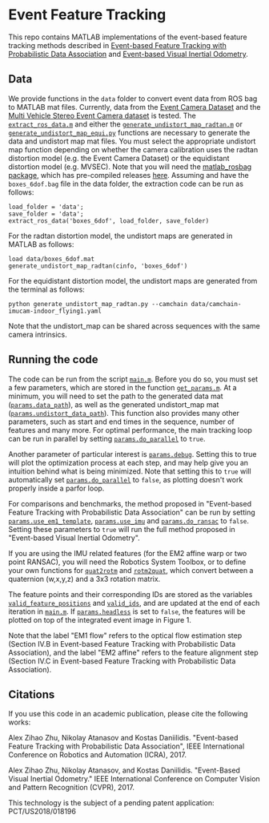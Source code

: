 # Event Feature Tracking
This repo contains MATLAB implementations of the event-based feature tracking methods described in [Event-based Feature Tracking with Probabilistic Data Association](https://doi.org/10.1109/ICRA.2017.7989517) and [Event-based Visual Inertial Odometry](http://openaccess.thecvf.com/content_cvpr_2017/papers/Zhu_Event-Based_Visual_Inertial_CVPR_2017_paper.pdf).

## Data
We provide functions in the ```data``` folder to convert event data from ROS bag to MATLAB mat files. Currently, data from the [Event Camera Dataset](http://rpg.ifi.uzh.ch/davis_data.html) and the [Multi Vehicle Stereo Event Camera dataset](https://daniilidis-group.github.io/mvsec/) is tested. The [```extract_ros_data.m```](https://github.com/daniilidis-group/EventFeatureTracking/blob/master/data/extract_ros_data.m) and either the [```generate_undistort_map_radtan.m```](https://github.com/daniilidis-group/EventFeatureTracking/blob/master/data/generate_undistort_map_radtan.m) or [```generate_undistort_map_equi.py```](https://github.com/daniilidis-group/EventFeatureTracking/blob/master/data/generate_undistort_map_equi.py) functions are necessary to generate the data and undistort map mat files. You must select the appropriate undistort map function depending on whether the camera calibration uses the radtan distortion model (e.g. the Event Camera Dataset) or the equidistant distortion model (e.g. MVSEC). Note that you will need the [matlab_rosbag package](https://github.com/bcharrow/matlab_rosbag), which has pre-compiled releases [here](https://github.com/bcharrow/matlab_rosbag/releases). Assuming and have the ```boxes_6dof.bag``` file in the data folder, the extraction code can be run as follows:
~~~~
load_folder = 'data';
save_folder = 'data';
extract_ros_data('boxes_6dof', load_folder, save_folder)
~~~~
For the radtan distortion model, the undistort maps are generated in MATLAB as follows:
~~~~
load data/boxes_6dof.mat
generate_undistort_map_radtan(cinfo, 'boxes_6dof')
~~~~
For the equidistant distortion model, the undistort maps are generated from the terminal as follows:
~~~~
python generate_undistort_map_radtan.py --camchain data/camchain-imucam-indoor_flying1.yaml
~~~~
Note that the undistort_map can be shared across sequences with the same camera intrinsics.

## Running the code
The code can be run from the script [```main.m```](https://github.com/daniilidis-group/EventFeatureTracking/blob/master/EventFeatureTracking/main.m). Before you do so, you must set a few parameters, which are stored in the function [```get_params.m```](https://github.com/daniilidis-group/EventFeatureTracking/blob/master/EventFeatureTracking/get_params.m). At a minimum, you will need to set the path to the generated data mat ([```params.data_path```](https://github.com/daniilidis-group/EventFeatureTracking/blob/d9867d973d74bb4da12227d86c26ef443ef42026/EventFeatureTracking/get_params.m#L27)), as well as the generated undistort_map mat ([```params.undistort_data_path```](https://github.com/daniilidis-group/EventFeatureTracking/blob/d9867d973d74bb4da12227d86c26ef443ef42026/EventFeatureTracking/get_params.m#L29)). This function also provides many other parameters, such as start and end times in the sequence, number of features and many more. For optimal performance, the main tracking loop can be run in parallel by setting [```params.do_parallel```](https://github.com/daniilidis-group/EventFeatureTracking/blob/d9867d973d74bb4da12227d86c26ef443ef42026/EventFeatureTracking/get_params.m#L48) to ```true```. 

Another parameter of particular interest is [```params.debug```](https://github.com/daniilidis-group/EventFeatureTracking/blob/d9867d973d74bb4da12227d86c26ef443ef42026/EventFeatureTracking/get_params.m#L41). Setting this to true will plot the optimization process at each step, and may help give you an intuition behind what is being minimized. Note that setting this to ```true``` will automatically set [```params.do_parallel```](https://github.com/daniilidis-group/EventFeatureTracking/blob/d9867d973d74bb4da12227d86c26ef443ef42026/EventFeatureTracking/get_params.m#L48) to ```false```, as plotting doesn't work properly inside a parfor loop.

For comparisons and benchmarks, the method proposed in "Event-based Feature Tracking with Probabilistic Data Association" can be run by setting [```params.use_em1_template```](https://github.com/daniilidis-group/EventFeatureTracking/blob/d9867d973d74bb4da12227d86c26ef443ef42026/EventFeatureTracking/get_params.m#L73), [```params.use_imu```](https://github.com/daniilidis-group/EventFeatureTracking/blob/d9867d973d74bb4da12227d86c26ef443ef42026/EventFeatureTracking/get_params.m#L54) and [```params.do_ransac```](https://github.com/daniilidis-group/EventFeatureTracking/blob/d9867d973d74bb4da12227d86c26ef443ef42026/EventFeatureTracking/get_params.m#L46) to ```false```. Setting these parameters to ```true``` will run the full method proposed in "Event-based Visual Inertial Odometry".

If you are using the IMU related features (for the EM2 affine warp or two point RANSAC), you will need the Robotics System Toolbox, or to define your own functions for [```quat2rotm```](https://www.mathworks.com/help/robotics/ref/quat2rotm.html) and [```rotm2quat```](https://www.mathworks.com/help/robotics/ref/rotm2quat.html), which convert between a quaternion (w,x,y,z) and a 3x3 rotation matrix.

The feature points and their corresponding IDs are stored as the variables [```valid_feature_positions```](https://github.com/daniilidis-group/EventFeatureTracking/blob/d9867d973d74bb4da12227d86c26ef443ef42026/EventFeatureTracking/main.m#L346) and [```valid_ids```](https://github.com/daniilidis-group/EventFeatureTracking/blob/d9867d973d74bb4da12227d86c26ef443ef42026/EventFeatureTracking/main.m#L347), and are updated at the end of each iteration in [```main.m```](https://github.com/daniilidis-group/EventFeatureTracking/blob/master/EventFeatureTracking/main.m). If [```params.headless```](https://github.com/daniilidis-group/EventFeatureTracking/blob/d9867d973d74bb4da12227d86c26ef443ef42026/EventFeatureTracking/get_params.m#L52) is set to ```false```, the features will be plotted on top of the integrated event image in Figure 1.


Note that the label "EM1 flow" refers to the optical flow estimation step (Section IV.B in Event-based Feature Tracking with Probabilistic Data Association), and the label "EM2 affine" refers to the feature alignment step (Section IV.C in Event-based Feature Tracking with Probabilistic Data Association).

## Citations
If you use this code in an academic publication, please cite the following works:

Alex Zihao Zhu, Nikolay Atanasov and Kostas Daniilidis. "Event-based Feature Tracking with Probabilistic Data Association", IEEE International Conference on Robotics and Automation (ICRA), 2017.

Alex Zihao Zhu, Nikolay Atanasov, and Kostas Daniilidis. "Event-Based Visual Inertial Odometry." IEEE International Conference on Computer Vision and Pattern Recognition (CVPR), 2017.

This technology is the subject of a pending patent application: PCT/US2018/018196
